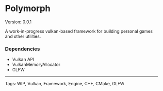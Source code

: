 # Polymorph

Version: 0.0.1

A work-in-progress vulkan-based framework for building personal games and other utilities.

### Dependencies
- Vulkan API
- VulkanMemoryAllocator
- GLFW

---

Tags: WIP, Vulkan, Framework, Engine, C++, CMake, GLFW